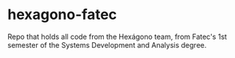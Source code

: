 # hexagono-fatec
Repo that holds all code from the Hexágono team, from Fatec's 1st semester of the Systems Development and Analysis degree.

